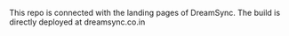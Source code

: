 This repo is connected with the landing pages of DreamSync. The build is directly deployed at dreamsync.co.in
